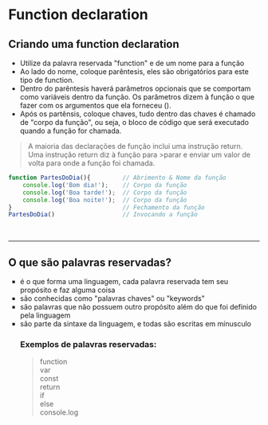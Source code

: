 # Function declaration

## Criando uma function declaration
- Utilize da palavra reservada "function" e de um nome para a função
- Ao lado do nome, coloque parêntesis, eles são obrigatórios para este tipo de function.
- Dentro do parêntesis haverá parâmetros opcionais que se comportam como variáveis dentro da função. Os parâmetros dizem à função o que fazer com os argumentos que ela forneceu ().
- Após os partênsis, coloque chaves, tudo dentro das chaves é chamado de "corpo da função", ou seja, o bloco de código que será executado quando a função for chamada.

>A maioria das declarações de função inclui uma instrução return. Uma instrução return diz à função para >parar e enviar um valor de volta para onde a função foi chamada.
```js
function PartesDoDia(){         // Abrimento & Nome da função
    console.log('Bom dia!');    // Corpo da função 
    console.log('Boa tarde!');  // Corpo da função
    console.log('Boa noite!');  // Corpo da função
}                               // Fechamento da função
PartesDoDia()                   // Invocando a função 
```

</br>

_________________________________________________________________

## O que são palavras reservadas?
<ul type=square>
<li>é o que forma uma linguagem, cada palavra reservada tem seu propósito e faz alguma coisa</li>
<li>são conhecidas como "palavras chaves" ou "keywords" </li>
<li>são palavras que não possuem outro propósito além do que foi definido pela linguagem</li>
<li>são parte da sintaxe da linguagem, e todas são escritas em mínusculo </li>

### Exemplos de palavras reservadas: 
> function      </br>
> var           </br>
> const         </br>
> return        </br>
> if            </br>
> else          </br>
> console.log </br>



